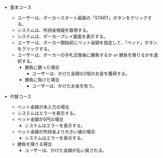 - 基本コース
  - ユーザーは、ポーカースタート画面の「START」ボタンをクリックする。
  - システムは、所持金情報を取得する。
  - システムは、ポーカープレイ画面を表示する。
  - ユーザーは、ポーカー開始前にベット金額を指定して、「ベット」ボタンをクリックする。
  - ユーザーは、ポーカーの手札交換後に勝負するか or 勝負を降りるかを選択する。
    - 勝負に勝った場合
      - ユーザーは、かけた金額の2倍のお金を獲得する。
    - 勝負に負けた場合
      - ユーザーは、かけたお金を失う。

- 代替コース
  - ベット金額が未入力の場合
   - システムはエラーを表示する。
  - ベット金額が0円の場合
    - システムはエラーを表示する。
  - ベット金額が所持金より大きい値の場合
    - システムはエラーを表示する。
  - 勝負を降りる場合
    - ユーザーは、かけた金額が払い戻される。
